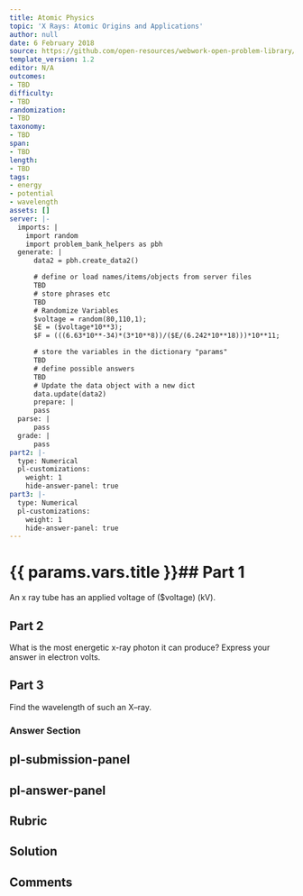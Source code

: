 ```yaml
---
title: Atomic Physics
topic: 'X Rays: Atomic Origins and Applications'
author: null
date: 6 February 2018
source: https://github.com/open-resources/webwork-open-problem-library/tree/master/Contrib/BrockPhysics/College_Physics_Urone/30.Atomic_Physics/30-04.X_Rays_Atomic_Origins_and_Applications/NU_U17_30_04_003.pg
template_version: 1.2
editor: N/A
outcomes:
- TBD
difficulty:
- TBD
randomization:
- TBD
taxonomy:
- TBD
span:
- TBD
length:
- TBD
tags:
- energy
- potential
- wavelength
assets: []
server: |-
  imports: |
    import random
    import problem_bank_helpers as pbh
  generate: |
      data2 = pbh.create_data2()

      # define or load names/items/objects from server files
      TBD
      # store phrases etc
      TBD
      # Randomize Variables
      $voltage = random(80,110,1);
      $E = ($voltage*10**3);
      $F = (((6.63*10**-34)*(3*10**8))/($E/(6.242*10**18)))*10**11;

      # store the variables in the dictionary "params"
      TBD
      # define possible answers
      TBD
      # Update the data object with a new dict
      data.update(data2)
      prepare: |
      pass
  parse: |
      pass
  grade: |
      pass
part2: |-
  type: Numerical
  pl-customizations:
    weight: 1
    hide-answer-panel: true
part3: |-
  type: Numerical
  pl-customizations:
    weight: 1
    hide-answer-panel: true
---
```


# {{ params.vars.title }}## Part 1 
An x ray tube has an applied voltage of ($voltage) (kV). 
## Part 2 
What is the most energetic x-ray photon it can produce? Express your answer in electron volts. 
## Part 3 
Find the wavelength of such an X–ray. 


### Answer Section 


## pl-submission-panel 


## pl-answer-panel 


## Rubric 


## Solution 


## Comments 


